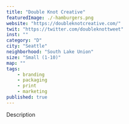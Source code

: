 ```yaml
---
title: "Double Knot Creative"
featuredImage: ./-hamburgers.png
website: "https://doubleknotcreative.com/"
twit: "https://twitter.com/doubleknottweet"
inst: ""
category: "D"
city: "Seattle"
neighborhood: "South Lake Union"
size: "Small (1-10)"
map: ""
tags:
    - branding
    - packaging
    - print
    - marketing
published: true
---
```


Description
